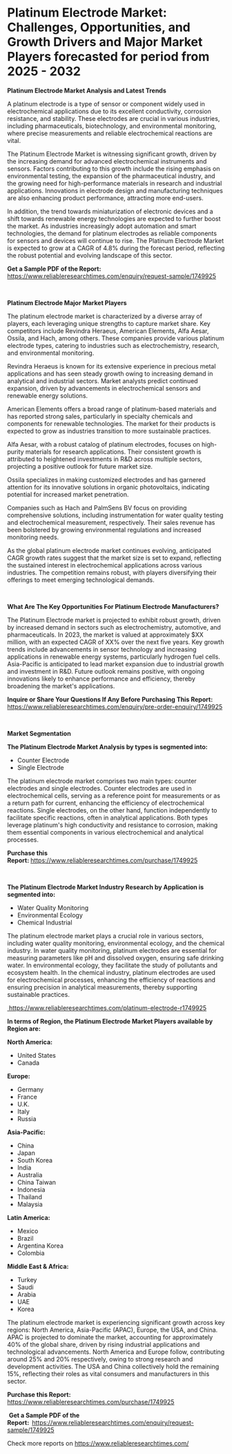 <p><h1>Platinum Electrode Market: Challenges, Opportunities, and Growth Drivers and Major Market Players forecasted for period from 2025 - 2032</h1></p><p><strong>Platinum Electrode Market Analysis and Latest Trends</strong></p>
<p><p>A platinum electrode is a type of sensor or component widely used in electrochemical applications due to its excellent conductivity, corrosion resistance, and stability. These electrodes are crucial in various industries, including pharmaceuticals, biotechnology, and environmental monitoring, where precise measurements and reliable electrochemical reactions are vital.</p><p>The Platinum Electrode Market is witnessing significant growth, driven by the increasing demand for advanced electrochemical instruments and sensors. Factors contributing to this growth include the rising emphasis on environmental testing, the expansion of the pharmaceutical industry, and the growing need for high-performance materials in research and industrial applications. Innovations in electrode design and manufacturing techniques are also enhancing product performance, attracting more end-users.</p><p>In addition, the trend towards miniaturization of electronic devices and a shift towards renewable energy technologies are expected to further boost the market. As industries increasingly adopt automation and smart technologies, the demand for platinum electrodes as reliable components for sensors and devices will continue to rise. The Platinum Electrode Market is expected to grow at a CAGR of 4.8% during the forecast period, reflecting the robust potential and evolving landscape of this sector.</p></p>
<p><strong>Get a Sample PDF of the Report:&nbsp;</strong> <a href="https://www.reliableresearchtimes.com/enquiry/request-sample/1749925?utm_campaign=2382&utm_medium=2&utm_source=Github&utm_content=ia&utm_term=11022025&utm_id=platinum-electrode">https://www.reliableresearchtimes.com/enquiry/request-sample/1749925</a></p>
<p>&nbsp;</p>
<p><strong>Platinum Electrode Major Market Players</strong></p>
<p><p>The platinum electrode market is characterized by a diverse array of players, each leveraging unique strengths to capture market share. Key competitors include Revindra Heraeus, American Elements, Alfa Aesar, Ossila, and Hach, among others. These companies provide various platinum electrode types, catering to industries such as electrochemistry, research, and environmental monitoring.</p><p>Revindra Heraeus is known for its extensive experience in precious metal applications and has seen steady growth owing to increasing demand in analytical and industrial sectors. Market analysts predict continued expansion, driven by advancements in electrochemical sensors and renewable energy solutions.</p><p>American Elements offers a broad range of platinum-based materials and has reported strong sales, particularly in specialty chemicals and components for renewable technologies. The market for their products is expected to grow as industries transition to more sustainable practices.</p><p>Alfa Aesar, with a robust catalog of platinum electrodes, focuses on high-purity materials for research applications. Their consistent growth is attributed to heightened investments in R&D across multiple sectors, projecting a positive outlook for future market size.</p><p>Ossila specializes in making customized electrodes and has garnered attention for its innovative solutions in organic photovoltaics, indicating potential for increased market penetration.</p><p>Companies such as Hach and PalmSens BV focus on providing comprehensive solutions, including instrumentation for water quality testing and electrochemical measurement, respectively. Their sales revenue has been bolstered by growing environmental regulations and increased monitoring needs.</p><p>As the global platinum electrode market continues evolving, anticipated CAGR growth rates suggest that the market size is set to expand, reflecting the sustained interest in electrochemical applications across various industries. The competition remains robust, with players diversifying their offerings to meet emerging technological demands.</p></p>
<p>&nbsp;</p>
<p><strong>What Are The Key Opportunities For Platinum Electrode Manufacturers?</strong></p>
<p><p>The Platinum Electrode market is projected to exhibit robust growth, driven by increased demand in sectors such as electrochemistry, automotive, and pharmaceuticals. In 2023, the market is valued at approximately $XX million, with an expected CAGR of XX% over the next five years. Key growth trends include advancements in sensor technology and increasing applications in renewable energy systems, particularly hydrogen fuel cells. Asia-Pacific is anticipated to lead market expansion due to industrial growth and investment in R&D. Future outlook remains positive, with ongoing innovations likely to enhance performance and efficiency, thereby broadening the market's applications.</p></p>
<p><strong>Inquire or Share Your Questions If Any Before Purchasing This Report:</strong> <a href="https://www.reliableresearchtimes.com/enquiry/pre-order-enquiry/1749925?utm_campaign=2382&utm_medium=2&utm_source=Github&utm_content=ia&utm_term=11022025&utm_id=platinum-electrode">https://www.reliableresearchtimes.com/enquiry/pre-order-enquiry/1749925</a></p>
<p>&nbsp;</p>
<p><strong>Market Segmentation</strong></p>
<p><strong>The Platinum Electrode Market Analysis by types is segmented into:</strong></p>
<p><ul><li>Counter Electrode</li><li>Single Electrode</li></ul></p>
<p><p>The platinum electrode market comprises two main types: counter electrodes and single electrodes. Counter electrodes are used in electrochemical cells, serving as a reference point for measurements or as a return path for current, enhancing the efficiency of electrochemical reactions. Single electrodes, on the other hand, function independently to facilitate specific reactions, often in analytical applications. Both types leverage platinum's high conductivity and resistance to corrosion, making them essential components in various electrochemical and analytical processes.</p></p>
<p><strong>Purchase this Report:&nbsp;</strong><a href="https://www.reliableresearchtimes.com/purchase/1749925?utm_campaign=2382&utm_medium=2&utm_source=Github&utm_content=ia&utm_term=11022025&utm_id=platinum-electrode">https://www.reliableresearchtimes.com/purchase/1749925</a></p>
<p>&nbsp;</p>
<p><strong>The Platinum Electrode Market Industry Research by Application is segmented into:</strong></p>
<p><ul><li>Water Quality Monitoring</li><li>Environmental Ecology</li><li>Chemical Industrial</li></ul></p>
<p><p>The platinum electrode market plays a crucial role in various sectors, including water quality monitoring, environmental ecology, and the chemical industry. In water quality monitoring, platinum electrodes are essential for measuring parameters like pH and dissolved oxygen, ensuring safe drinking water. In environmental ecology, they facilitate the study of pollutants and ecosystem health. In the chemical industry, platinum electrodes are used for electrochemical processes, enhancing the efficiency of reactions and ensuring precision in analytical measurements, thereby supporting sustainable practices.</p></p>
<p><a href="https://www.reliableresearchtimes.com/platinum-electrode-r1749925?utm_campaign=2382&utm_medium=2&utm_source=Github&utm_content=ia&utm_term=11022025&utm_id=platinum-electrode">&nbsp;https://www.reliableresearchtimes.com/platinum-electrode-r1749925</a></p>
<p><strong>In terms of Region, the Platinum Electrode Market Players available by Region are:</strong></p>
<p>
    <p> <strong> North America: </strong>
        <ul>
            <li>United States</li>
            <li>Canada</li>
        </ul>
        </p> 
    <p> <strong> Europe: </strong>
        <ul>
            <li>Germany</li>
            <li>France</li>
            <li>U.K.</li>
            <li>Italy</li>
            <li>Russia</li>
        </ul>
        </p> 
    <p> <strong> Asia-Pacific: </strong>
        <ul>
            <li>China</li>
            <li>Japan</li>
            <li>South Korea</li>
            <li>India</li>
            <li>Australia</li>
            <li>China Taiwan</li>
            <li>Indonesia</li>
            <li>Thailand</li>
            <li>Malaysia</li>
        </ul>
        </p> 
    <p> <strong> Latin America: </strong>
        <ul>
            <li>Mexico</li>
            <li>Brazil</li>
            <li>Argentina Korea</li>
            <li>Colombia</li>
        </ul>
        </p> 
    <p> <strong> Middle East & Africa: </strong>
        <ul>
            <li>Turkey</li>
            <li>Saudi</li>
            <li>Arabia</li>
            <li>UAE</li>
            <li>Korea</li>
        </ul>
    </p>
    </p>
<p><p>The platinum electrode market is experiencing significant growth across key regions: North America, Asia-Pacific (APAC), Europe, the USA, and China. APAC is projected to dominate the market, accounting for approximately 40% of the global share, driven by rising industrial applications and technological advancements. North America and Europe follow, contributing around 25% and 20% respectively, owing to strong research and development activities. The USA and China collectively hold the remaining 15%, reflecting their roles as vital consumers and manufacturers in this sector.</p></p>
<p><strong>Purchase this Report: </strong><a href="https://www.reliableresearchtimes.com/purchase/1749925?utm_campaign=2382&utm_medium=2&utm_source=Github&utm_content=ia&utm_term=11022025&utm_id=platinum-electrode">https://www.reliableresearchtimes.com/purchase/1749925</a></p>
<p>&nbsp;<strong>Get a Sample PDF of the Report:&nbsp;&nbsp;</strong><a href="https://www.reliableresearchtimes.com/enquiry/request-sample/1749925?utm_campaign=2382&utm_medium=2&utm_source=Github&utm_content=ia&utm_term=11022025&utm_id=platinum-electrode">https://www.reliableresearchtimes.com/enquiry/request-sample/1749925</a></p>
<p><strong></strong></p>
<p>Check more reports on <a href="https://www.reliableresearchtimes.com/?utm_campaign=2382&utm_medium=2&utm_source=Github&utm_content=ia&utm_term=11022025&utm_id=platinum-electrode">https://www.reliableresearchtimes.com/</a></p>